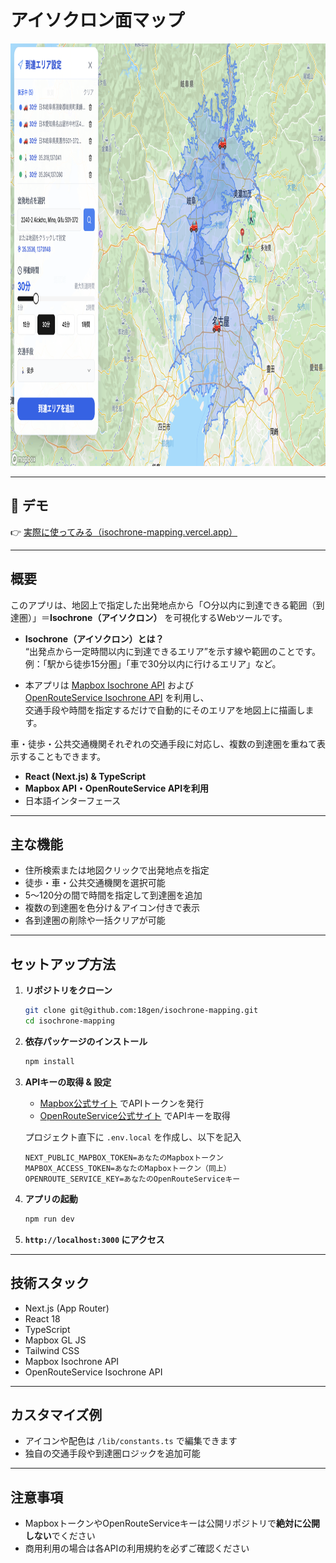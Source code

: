 # アイソクロン面マップ

<img width="1010" height="676" alt="Screenshot" src="resource/doc/demo.png" />

---

## 🚀 デモ

👉 [実際に使ってみる（isochrone-mapping.vercel.app）](https://isochrone-mapping.vercel.app/)

---

## 概要

このアプリは、地図上で指定した出発地点から「○分以内に到達できる範囲（到達圏）」＝**Isochrone（アイソクロン）** を可視化するWebツールです。

- **Isochrone（アイソクロン）とは？**  
  “出発点から一定時間以内に到達できるエリア”を示す線や範囲のことです。  
  例：「駅から徒歩15分圏」「車で30分以内に行けるエリア」など。

- 本アプリは [Mapbox Isochrone API](https://docs.mapbox.com/api/navigation/isochrone/) および  
  [OpenRouteService Isochrone API](https://openrouteservice.org/dev/#/api-docs/v2/isochrones) を利用し、  
  交通手段や時間を指定するだけで自動的にそのエリアを地図上に描画します。

車・徒歩・公共交通機関それぞれの交通手段に対応し、複数の到達圏を重ねて表示することもできます。

- **React (Next.js) & TypeScript**
- **Mapbox API・OpenRouteService APIを利用**
- 日本語インターフェース

---

## 主な機能

- 住所検索または地図クリックで出発地点を指定
- 徒歩・車・公共交通機関を選択可能
- 5〜120分の間で時間を指定して到達圏を追加
- 複数の到達圏を色分け＆アイコン付きで表示
- 各到達圏の削除や一括クリアが可能

---

## セットアップ方法

1. **リポジトリをクローン**

    ```bash
    git clone git@github.com:18gen/isochrone-mapping.git
    cd isochrone-mapping
    ```

2. **依存パッケージのインストール**

    ```bash
    npm install
    ```

3. **APIキーの取得 & 設定**

    - [Mapbox公式サイト](https://account.mapbox.com/) でAPIトークンを発行
    - [OpenRouteService公式サイト](https://openrouteservice.org/sign-up/) でAPIキーを取得

    プロジェクト直下に `.env.local` を作成し、以下を記入

    ```
    NEXT_PUBLIC_MAPBOX_TOKEN=あなたのMapboxトークン
    MAPBOX_ACCESS_TOKEN=あなたのMapboxトークン（同上）
    OPENROUTE_SERVICE_KEY=あなたのOpenRouteServiceキー
    ```

4. **アプリの起動**

    ```bash
    npm run dev
    ```

5. **`http://localhost:3000` にアクセス**

---

## 技術スタック

- Next.js (App Router)
- React 18
- TypeScript
- Mapbox GL JS
- Tailwind CSS
- Mapbox Isochrone API
- OpenRouteService Isochrone API

---

## カスタマイズ例

- アイコンや配色は `/lib/constants.ts` で編集できます
- 独自の交通手段や到達圏ロジックを追加可能

---

## 注意事項

- MapboxトークンやOpenRouteServiceキーは公開リポジトリで**絶対に公開しない**でください
- 商用利用の場合は各APIの利用規約を必ずご確認ください